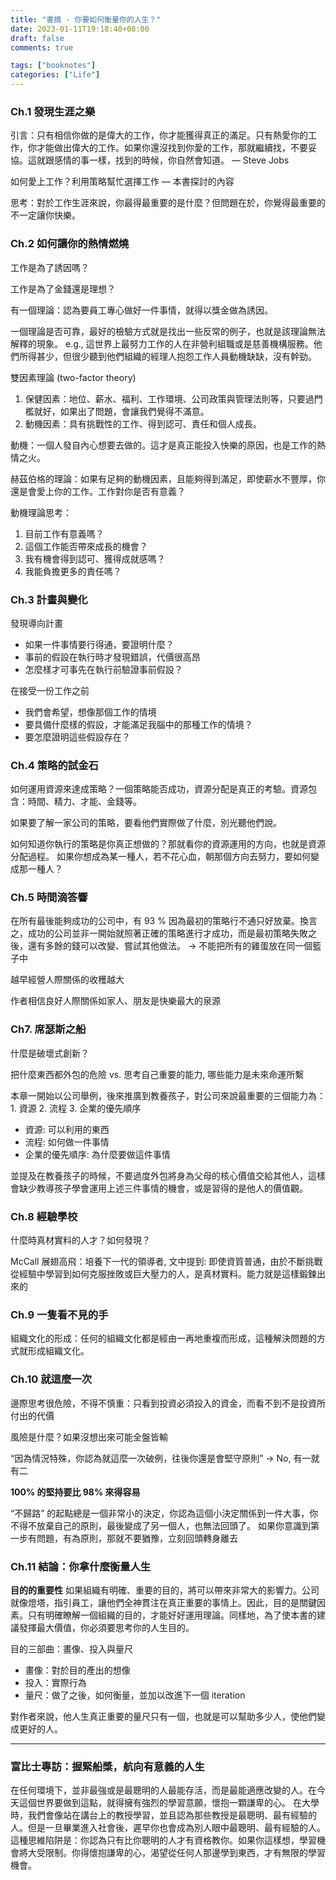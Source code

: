 ```yaml
---
title: "書摘 - 你要如何衡量你的人生？"
date: 2023-01-11T19:18:40+08:00
draft: false
comments: true

tags: ["booknotes"]
categories: ["Life"]
---
```



### Ch.1 發現生涯之樂

引言：只有相信你做的是偉大的工作，你才能獲得真正的滿足。只有熱愛你的工作，你才能做出偉大的工作。如果你還沒找到你愛的工作，那就繼續找，不要妥協。這就跟感情的事一樣，找到的時候，你自然會知道。 — Steve Jobs

如何愛上工作？利用策略幫忙選擇工作 — 本書探討的內容

思考：對於工作生涯來說，你最得最重要的是什麼？但問題在於，你覺得最重要的不一定讓你快樂。


### Ch.2 如何讓你的熱情燃燒

工作是為了誘因嗎？

工作是為了金錢還是理想？

有一個理論：認為要員工專心做好一件事情，就得以獎金做為誘因。

一個理論是否可靠，最好的檢驗方式就是找出一些反常的例子，也就是該理論無法解釋的現象。
e.g., 這世界上最努力工作的人在非營利組職或是慈善機構服務。他們所得甚少，但很少聽到他們組織的經理人抱怨工作人員動機缺缺，沒有幹勁。

雙因素理論 (two-factor theory)
1. 保健因素：地位、薪水、福利、工作環境、公司政策與管理法則等，只要過門檻就好，如果出了問題，會讓我們覺得不滿意。
2. 動機因素：具有挑戰性的工作、得到認可、責任和個人成長。

動機：一個人發自內心想要去做的。這才是真正能投入快樂的原因，也是工作的熱情之火。

赫茲伯格的理論：如果有足夠的動機因素，且能夠得到滿足，即使薪水不豐厚，你還是會愛上你的工作。工作對你是否有意義？

動機理論思考：
1. 目前工作有意義嗎？
2. 這個工作能否帶來成長的機會？
3. 我有機會得到認可、獲得成就感嗎？
4. 我能負擔更多的責任嗎？

### Ch.3 計畫與變化

發現導向計畫
- 如果一件事情要行得通，要證明什麼？
- 事前的假設在執行時才發現錯誤，代價很高昂
- 怎麼樣才可事先在執行前驗證事前假設？

在接受一份工作之前
- 我們會希望，想像那個工作的情境
- 要具備什麼樣的假設，才能滿足我腦中的那種工作的情境？
- 要怎麼證明這些假設存在？

### Ch.4 策略的試金石

如何運用資源來達成策略？一個策略能否成功，資源分配是真正的考驗。資源包含：時間、精力、才能、金錢等。

如果要了解一家公司的策略，要看他們實際做了什麼，別光聽他們說。

如何知道你執行的策略是你真正想做的？那就看你的資源運用的方向，也就是資源分配過程。
如果你想成為某一種人，若不花心血，朝那個方向去努力，要如何變成那一種人？

### Ch.5 時間滴答響

在所有最後能夠成功的公司中，有 93 % 因為最初的策略行不通只好放棄。換言之，成功的公司並非一開始就照著正確的策略進行才成功，而是最初策略失敗之後，還有多餘的錢可以改變、嘗試其他做法。 → 不能把所有的雞蛋放在同一個籃子中

越早經營人際關係的收穫越大

作者相信良好人際關係如家人、朋友是快樂最大的泉源

### Ch7. 席瑟斯之船

什麼是破壞式創新？

把什麼東西都外包的危險 vs. 思考自己重要的能力, 哪些能力是未來命運所繫

本章一開始以公司舉例，後來推廣到教養孩子，對公司來說最重要的三個能力為：1. 資源 2. 流程 3. 企業的優先順序
- 資源: 可以利用的東西
- 流程: 如何做一件事情
- 企業的優先順序: 為什麼要做這件事情

並提及在教養孩子的時候，不要過度外包將身為父母的核心價值交給其他人，這樣會缺少教導孩子學會運用上述三件事情的機會，或是習得的是他人的價值觀。

### Ch.8 經驗學校

什麼時真材實料的人才？如何發現？

McCall 展翅高飛：培養下一代的領導者, 文中提到: 即使資質普通，由於不斷挑戰從經驗中學習到如何克服挫敗或巨大壓力的人，是真材實料。能力就是這樣鍛鍊出來的

### Ch.9 一隻看不見的手

組織文化的形成：任何的組織文化都是經由一再地重複而形成，這種解決問題的方式就形成組織文化。

### Ch.10 就這麼一次

邊際思考很危險，不得不慎重：只看到投資必須投入的資金，而看不到不是投資所付出的代價

風險是什麼？如果沒想出來可能全盤皆輸

“因為情況特殊，你認為就這麼一次破例，往後你還是會堅守原則” → No, 有一就有二


**100% 的堅持要比 98% 來得容易**

“不歸路” 的起點總是一個非常小的決定，你認為這個小決定關係到一件大事，你不得不放棄自己的原則，最後變成了另一個人，也無法回頭了。
如果你意識到第一步有問題，有為原則，那就不要猶豫，立刻回頭轉身離去

### Ch.11 結論：你拿什麼衡量人生

**目的的重要性**
如果組織有明確、重要的目的，將可以帶來非常大的影響力。公司就像燈塔，指引員工，讓他們全神貫注在真正重要的事情上。因此，目的是關鍵因素。只有明確瞭解一個組織的目的，才能好好運用理論。同樣地，為了使本書的建議發揮最大價值，你必須要思考你的人生目的。

目的三部曲：畫像、投入與量尺
- 畫像：對於目的產出的想像
- 投入：實際行為
- 量尺：做了之後，如何衡量，並加以改進下一個 iteration

對作者來說，他人生真正重要的量尺只有一個，也就是可以幫助多少人，使他們變成更好的人。

---
### 富比士專訪：握緊船槳，航向有意義的人生

在任何環境下，並非最強或是最聰明的人最能存活，而是最能適應改變的人。在今天這個世界要做到這點，就得擁有強烈的學習意願，懷抱一顆謙卑的心。
在大學時，我們會像站在講台上的教授學習，並且認為那些教授是最聰明、最有經驗的人。但是一旦畢業進入社會後，遲早你也會成為別人眼中最聰明、最有經驗的人。這種思維陷阱是：你認為只有比你聰明的人才有資格教你。如果你這樣想，學習機會將大受限制。你得懷抱謙卑的心，渴望從任何人那邊學到東西，才有無限的學習機會。
